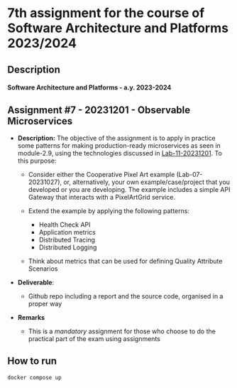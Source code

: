# 7th assignment for the course of Software Architecture and Platforms 2023/2024
## Description
#### Software Architecture and Platforms - a.y. 2023-2024
 
## Assignment #7 - 20231201 - Observable Microservices
- **Description:** The objective of the assignment is to apply in practice some patterns for making production-ready microservices as seen in module-2.9, using the technologies discussed in [Lab-11-20231201](https://github.com/pslab-unibo/sap-2023-2024/blob/master/Labs/Lab-11-20231201/README.md). To this purpose:

	- Consider either the Cooperative Pixel Art example (Lab-07-20231027), or, alternatively, your own example/case/project that you developed or you are developing. The example includes a simple API Gateway that interacts with a PixelArtGrid service.
	
	- Extend the example by applying the following patterns:
		- Health Check API
		- Application metrics
		- Distributed Tracing 
		- Distributed Logging
	
	- Think about metrics that can be used for defining Quality Attribute Scenarios

- **Deliverable**:  
	- Github repo including a report and the source code, organised in a proper way 

- **Remarks**
	- This is a *mandatory* assignment for those who choose to do the practical part of the exam using assignments


## How to run
``` 
docker compose up
```
